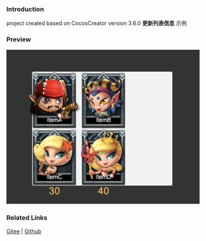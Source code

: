 ### Introduction

project created based on CocosCreator version 3.6.0 **更新列表信息** 示例

### Preview
![image](../../../image/202203/2022030206.png)

### Related Links
[Gitee](https://gitee.com/mirrors_cocos-creator/demo-ui/tree/v3.0/assets/scene) | [Github](https://github.com/cocos-creator/demo-ui/tree/v3.0/assets/scene)